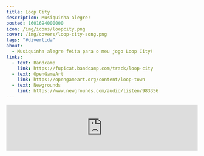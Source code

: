```yaml
---
title: Loop City
description: Musiquinha alegre!
posted: 1601694000000
icon: /img/icons/loopcity.png
cover: /img/covers/loop-city-song.png
tags: "#divertida"
about:
  - Musiquinha alegre feita para o meu jogo Loop City!
links:
  - text: Bandcamp
    link: https://fupicat.bandcamp.com/track/loop-city
  - text: OpenGameArt
    link: https://opengameart.org/content/loop-town
  - text: Newgrounds
    link: https://www.newgrounds.com/audio/listen/983356
---
```

<iframe style="border: 0; width: 100%; max-width: 700px; margin: auto; height: 120px;" src="https://bandcamp.com/EmbeddedPlayer/track=2420885514/size=large/bgcol=333333/linkcol=ffffff/tracklist=false/artwork=small/transparent=true/" seamless><a href="https://fupicat.bandcamp.com/track/loop-city">Loop City by fupicat</a></iframe>